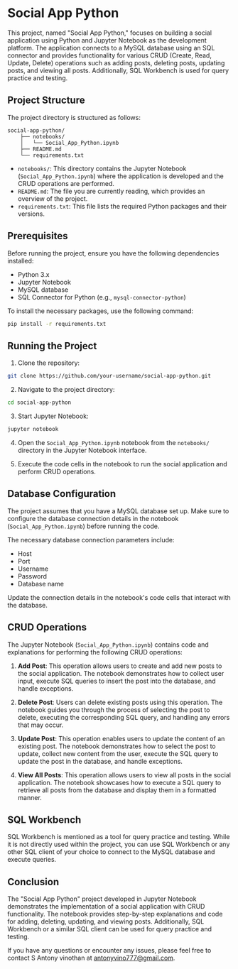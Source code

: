 # Social App Python

This project, named "Social App Python," focuses on building a social application using Python and Jupyter Notebook as the development platform. The application connects to a MySQL database using an SQL connector and provides functionality for various CRUD (Create, Read, Update, Delete) operations such as adding posts, deleting posts, updating posts, and viewing all posts. Additionally, SQL Workbench is used for query practice and testing.

## Project Structure

The project directory is structured as follows:

```
social-app-python/
    ├── notebooks/
    │   └── Social_App_Python.ipynb
    ├── README.md
    └── requirements.txt
```

- `notebooks/`: This directory contains the Jupyter Notebook (`Social_App_Python.ipynb`) where the application is developed and the CRUD operations are performed.
- `README.md`: The file you are currently reading, which provides an overview of the project.
- `requirements.txt`: This file lists the required Python packages and their versions.

## Prerequisites

Before running the project, ensure you have the following dependencies installed:

- Python 3.x
- Jupyter Notebook
- MySQL database
- SQL Connector for Python (e.g., `mysql-connector-python`)

To install the necessary packages, use the following command:

```bash
pip install -r requirements.txt
```

## Running the Project

1. Clone the repository:

```bash
git clone https://github.com/your-username/social-app-python.git
```

2. Navigate to the project directory:

```bash
cd social-app-python
```

3. Start Jupyter Notebook:

```bash
jupyter notebook
```

4. Open the `Social_App_Python.ipynb` notebook from the `notebooks/` directory in the Jupyter Notebook interface.

5. Execute the code cells in the notebook to run the social application and perform CRUD operations.

## Database Configuration

The project assumes that you have a MySQL database set up. Make sure to configure the database connection details in the notebook (`Social_App_Python.ipynb`) before running the code.

The necessary database connection parameters include:

- Host
- Port
- Username
- Password
- Database name

Update the connection details in the notebook's code cells that interact with the database.

## CRUD Operations

The Jupyter Notebook (`Social_App_Python.ipynb`) contains code and explanations for performing the following CRUD operations:

1. **Add Post**: This operation allows users to create and add new posts to the social application. The notebook demonstrates how to collect user input, execute SQL queries to insert the post into the database, and handle exceptions.

2. **Delete Post**: Users can delete existing posts using this operation. The notebook guides you through the process of selecting the post to delete, executing the corresponding SQL query, and handling any errors that may occur.

3. **Update Post**: This operation enables users to update the content of an existing post. The notebook demonstrates how to select the post to update, collect new content from the user, execute the SQL query to update the post in the database, and handle exceptions.

4. **View All Posts**: This operation allows users to view all posts in the social application. The notebook showcases how to execute a SQL query to retrieve all posts from the database and display them in a formatted manner.

## SQL Workbench

SQL Workbench is mentioned as a tool for query practice and testing. While it is not directly used within the project, you can use SQL Workbench or any other SQL client of your choice to connect to the MySQL database and execute queries.

## Conclusion

The "Social App Python" project developed in Jupyter Notebook demonstrates the implementation of a social application with CRUD functionality. The notebook provides step-by-step explanations and code for adding, deleting, updating, and viewing posts. Additionally, SQL Workbench or a similar SQL client can be used for query practice and testing.

If you have any questions or encounter any issues, please feel free to contact S Antony vinothan at antonyvino777@gmail.com.
